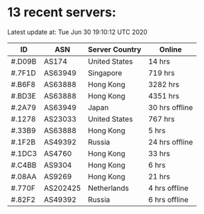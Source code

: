 # 13 recent servers:

Latest update at: Tue Jun 30 19:10:12 UTC 2020

| ID | ASN | Server Country | Online |
| -- | --- | -------------- | ------ |
| #.D09B | AS174 | United States | 14 hrs |
| #.7F1D | AS63949 | Singapore | 719 hrs |
| #.B6F8 | AS63888 | Hong Kong | 3282 hrs |
| #.BD3E | AS63888 | Hong Kong | 4351 hrs |
| #.2A79 | AS63949 | Japan | 30 hrs offline |
| #.1278 | AS23033 | United States | 767 hrs |
| #.33B9 | AS63888 | Hong Kong | 5 hrs |
| #.1F2B | AS49392 | Russia | 24 hrs offline |
| #.1DC3 | AS4760 | Hong Kong | 33 hrs |
| #.C4BB | AS9304 | Hong Kong | 6 hrs |
| #.08AA | AS9269 | Hong Kong | 21 hrs |
| #.770F | AS202425 | Netherlands | 4 hrs offline |
| #.82F2 | AS49392 | Russia | 6 hrs offline |

